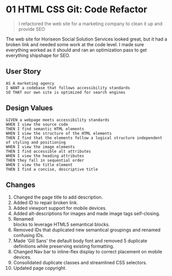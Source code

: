 # 01 HTML CSS Git: Code Refactor
> I refactored the web site for a marketing company to clean it up and provide SEO

The web site for Horiseon Social Solution Services looked great, but it had a broken link 
and needed some work at the code level. I made sure everything worked as it should and 
ran an optimization pass to get everything shipshape for SEO.

## User Story

```
AS A marketing agency
I WANT a codebase that follows accessibility standards
SO THAT our own site is optimized for search engines
```

## Design Values

```
GIVEN a webpage meets accessibility standards
WHEN I view the source code
THEN I find semantic HTML elements
WHEN I view the structure of the HTML elements
THEN I find that the elements follow a logical structure independent of styling and positioning
WHEN I view the image elements
THEN I find accessible alt attributes
WHEN I view the heading attributes
THEN they fall in sequential order
WHEN I view the title element
THEN I find a concise, descriptive title
```

## Changes
1. Changed the page title to add description.
2. Added ID to repair broken link.
3. Added viewport support for mobile devices.
4. Added alt-descriptions for images and made image tags self-closing.
5. Renamed <div> blocks to leverage HTML5 semantical blocks.
6. Removed IDs that duplicated new semantical groupings and renamed confusing IDs.
7. Made 'Gill Sans' the default body font and removed 5 duplicate definitions while 
preserving existing formatting.
8. Changed Nav bar to inline-flex display to correct placement on mobile devices.
9. Consolidated duplicate classes and streamlined CSS selectors.
10. Updated page copyright.


